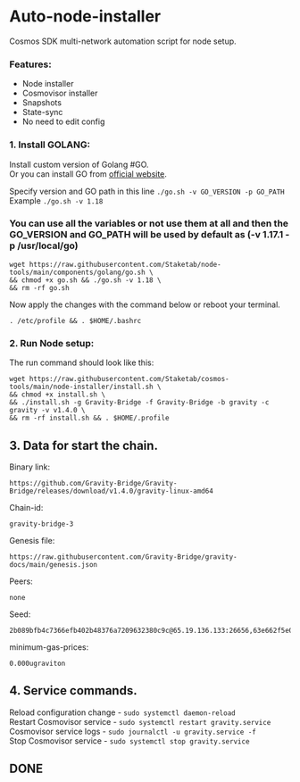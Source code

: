 # Auto-node-installer
Cosmos SDK multi-network automation script for node setup.  
### Features:  
- Node installer
- Cosmovisor installer
- Snapshots
- State-sync
- No need to edit config

### 1. Install GOLANG:
Install custom version of Golang #GO.  
Or you can install GO from [official website](https://golang.org/doc/install).  

Specify version and GO path in this line `./go.sh -v GO_VERSION -p GO_PATH`  
Example `./go.sh -v 1.18`  

### You can use all the variables or not use them at all and then the GO_VERSION and GO_PATH will be used by default as (-v 1.17.1 -p /usr/local/go)  

```
wget https://raw.githubusercontent.com/Staketab/node-tools/main/components/golang/go.sh \
&& chmod +x go.sh && ./go.sh -v 1.18 \
&& rm -rf go.sh
```
Now apply the changes with the command below or reboot your terminal.  
```
. /etc/profile && . $HOME/.bashrc
```

### 2. Run Node setup:
The run command should look like this:
```
wget https://raw.githubusercontent.com/Staketab/cosmos-tools/main/node-installer/install.sh \
&& chmod +x install.sh \
&& ./install.sh -g Gravity-Bridge -f Gravity-Bridge -b gravity -c gravity -v v1.4.0 \
&& rm -rf install.sh && . $HOME/.profile
```

## 3. Data for start the chain.  
Binary link:
```
https://github.com/Gravity-Bridge/Gravity-Bridge/releases/download/v1.4.0/gravity-linux-amd64
```
Chain-id:
```
gravity-bridge-3
```  
Genesis file:
```
https://raw.githubusercontent.com/Gravity-Bridge/gravity-docs/main/genesis.json
```
Peers:
```
none        
```
Seed:
```
2b089bfb4c7366efb402b48376a7209632380c9c@65.19.136.133:26656,63e662f5e048d4902c7c7126291cf1fc17687e3c@95.211.103.175:26656
```
minimum-gas-prices:
```
0.000ugraviton
```

## 4. Service commands.
Reload configuration change - `sudo systemctl daemon-reload`  
Restart Cosmovisor service - `sudo systemctl restart gravity.service`  
Cosmovisor service logs - `sudo journalctl -u gravity.service -f`  
Stop Cosmovisor service - `sudo systemctl stop gravity.service`  

## DONE
